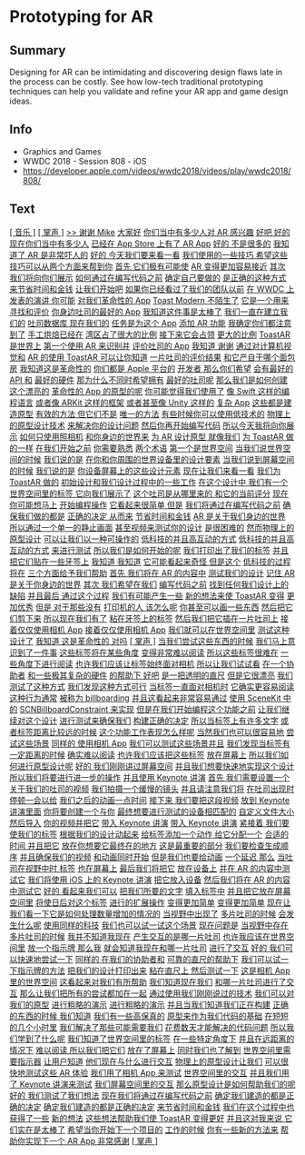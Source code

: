 # Prototyping for AR

## Summary
Designing for AR can be intimidating and discovering design flaws late in the process can be costly. See how low-tech traditional prototyping techniques can help you validate and refine your AR app and game design ideas.

## Info
* Graphics and Games
* WWDC 2018 - Session 808 - iOS
* https://developer.apple.com/videos/wwdc2018/videos/play/wwdc2018/808/

## Text
 [[ 音乐 ]](https://developer.apple.com/videos/wwdc2018/videos/play/wwdc2018/808/?time=6) [[ 掌声 ]](https://developer.apple.com/videos/wwdc2018/videos/play/wwdc2018/808/?time=16) [&gt;&gt; 谢谢 Mike](https://developer.apple.com/videos/wwdc2018/videos/play/wwdc2018/808/?time=20) [大家好](https://developer.apple.com/videos/wwdc2018/videos/play/wwdc2018/808/?time=22) [你们当中有多少人对 AR 感兴趣](https://developer.apple.com/videos/wwdc2018/videos/play/wwdc2018/808/?time=24) [好吧 好的 现在你们当中有多少人](https://developer.apple.com/videos/wwdc2018/videos/play/wwdc2018/808/?time=27) [已经在 App Store 上有了 AR App](https://developer.apple.com/videos/wwdc2018/videos/play/wwdc2018/808/?time=30) [好的 不是很多的](https://developer.apple.com/videos/wwdc2018/videos/play/wwdc2018/808/?time=33) [我知道了 AR 是非常吓人的](https://developer.apple.com/videos/wwdc2018/videos/play/wwdc2018/808/?time=36) [好的 今天我们要来看一看](https://developer.apple.com/videos/wwdc2018/videos/play/wwdc2018/808/?time=38) [我们使用的一些技巧 希望这些](https://developer.apple.com/videos/wwdc2018/videos/play/wwdc2018/808/?time=40) [技巧可以从两个方面来帮到你](https://developer.apple.com/videos/wwdc2018/videos/play/wwdc2018/808/?time=43) [首先 它们极有可能使](https://developer.apple.com/videos/wwdc2018/videos/play/wwdc2018/808/?time=45) [AR 变得更加容易接近](https://developer.apple.com/videos/wwdc2018/videos/play/wwdc2018/808/?time=47) [其次 我们将向你们展示](https://developer.apple.com/videos/wwdc2018/videos/play/wwdc2018/808/?time=48) [如何通过在编写代码之前](https://developer.apple.com/videos/wwdc2018/videos/play/wwdc2018/808/?time=52) [确定自己要做的](https://developer.apple.com/videos/wwdc2018/videos/play/wwdc2018/808/?time=53) [是正确的这种方式](https://developer.apple.com/videos/wwdc2018/videos/play/wwdc2018/808/?time=55) [来节省时间和金钱](https://developer.apple.com/videos/wwdc2018/videos/play/wwdc2018/808/?time=56) [让我们开始吧](https://developer.apple.com/videos/wwdc2018/videos/play/wwdc2018/808/?time=60) [如果你已经看过了我们的团队以前](https://developer.apple.com/videos/wwdc2018/videos/play/wwdc2018/808/?time=63) [在 WWDC 上发表的演讲 你可能](https://developer.apple.com/videos/wwdc2018/videos/play/wwdc2018/808/?time=65) [对我们革命性的 App](https://developer.apple.com/videos/wwdc2018/videos/play/wwdc2018/808/?time=67) [Toast Modern 不陌生了](https://developer.apple.com/videos/wwdc2018/videos/play/wwdc2018/808/?time=68) [它是一个用来寻找和评价](https://developer.apple.com/videos/wwdc2018/videos/play/wwdc2018/808/?time=72) [你身边吐司的最好的 App](https://developer.apple.com/videos/wwdc2018/videos/play/wwdc2018/808/?time=74) [我知道这件事是太棒了](https://developer.apple.com/videos/wwdc2018/videos/play/wwdc2018/808/?time=76) [我们一直在建立我们的](https://developer.apple.com/videos/wwdc2018/videos/play/wwdc2018/808/?time=78) [吐司数据库 现在我们的](https://developer.apple.com/videos/wwdc2018/videos/play/wwdc2018/808/?time=80) [任务是为这个 App](https://developer.apple.com/videos/wwdc2018/videos/play/wwdc2018/808/?time=82) [添加 AR 功能](https://developer.apple.com/videos/wwdc2018/videos/play/wwdc2018/808/?time=85) [我确定你们都注意到了](https://developer.apple.com/videos/wwdc2018/videos/play/wwdc2018/808/?time=87) [手工烘焙已经在](https://developer.apple.com/videos/wwdc2018/videos/play/wwdc2018/808/?time=88) [湾区占了很大的比例](https://developer.apple.com/videos/wwdc2018/videos/play/wwdc2018/808/?time=89) [接下来它会占领](https://developer.apple.com/videos/wwdc2018/videos/play/wwdc2018/808/?time=91) [更大的比例](https://developer.apple.com/videos/wwdc2018/videos/play/wwdc2018/808/?time=95) [ToastAR 是世界上](https://developer.apple.com/videos/wwdc2018/videos/play/wwdc2018/808/?time=97) [第一个使用 AR 来识别并](https://developer.apple.com/videos/wwdc2018/videos/play/wwdc2018/808/?time=102) [评价吐司的 App](https://developer.apple.com/videos/wwdc2018/videos/play/wwdc2018/808/?time=106) [我知道 谢谢](https://developer.apple.com/videos/wwdc2018/videos/play/wwdc2018/808/?time=106) [通过对计算机视觉和](https://developer.apple.com/videos/wwdc2018/videos/play/wwdc2018/808/?time=111) [AR 的使用 ToastAR 可以让你知道](https://developer.apple.com/videos/wwdc2018/videos/play/wwdc2018/808/?time=112) [一片吐司的评价结果](https://developer.apple.com/videos/wwdc2018/videos/play/wwdc2018/808/?time=115) [和它产自于哪个面包房](https://developer.apple.com/videos/wwdc2018/videos/play/wwdc2018/808/?time=116) [我知道这是革命性的](https://developer.apple.com/videos/wwdc2018/videos/play/wwdc2018/808/?time=120) [你们都是 Apple 平台的](https://developer.apple.com/videos/wwdc2018/videos/play/wwdc2018/808/?time=122) [开发者 那么你们希望](https://developer.apple.com/videos/wwdc2018/videos/play/wwdc2018/808/?time=123) [会有最好的 API 和](https://developer.apple.com/videos/wwdc2018/videos/play/wwdc2018/808/?time=124) [最好的硬件](https://developer.apple.com/videos/wwdc2018/videos/play/wwdc2018/808/?time=126) [那为什么不同时希望拥有](https://developer.apple.com/videos/wwdc2018/videos/play/wwdc2018/808/?time=127) [最好的吐司呢](https://developer.apple.com/videos/wwdc2018/videos/play/wwdc2018/808/?time=129) [那么我们是如何创建这个漂亮的](https://developer.apple.com/videos/wwdc2018/videos/play/wwdc2018/808/?time=131) [革命性的 App 的原型的呢](https://developer.apple.com/videos/wwdc2018/videos/play/wwdc2018/808/?time=133) [你可能觉得我们使用了](https://developer.apple.com/videos/wwdc2018/videos/play/wwdc2018/808/?time=134) [像 Swift 这样的编程语言](https://developer.apple.com/videos/wwdc2018/videos/play/wwdc2018/808/?time=137) [或者像 ARKit 这样的框架](https://developer.apple.com/videos/wwdc2018/videos/play/wwdc2018/808/?time=140) [或者甚至像 Unity 这样的](https://developer.apple.com/videos/wwdc2018/videos/play/wwdc2018/808/?time=145) [复杂 App](https://developer.apple.com/videos/wwdc2018/videos/play/wwdc2018/808/?time=146) [这些都是建造原型](https://developer.apple.com/videos/wwdc2018/videos/play/wwdc2018/808/?time=148) [有效的方法 但它们不是](https://developer.apple.com/videos/wwdc2018/videos/play/wwdc2018/808/?time=149) [唯一的方法](https://developer.apple.com/videos/wwdc2018/videos/play/wwdc2018/808/?time=151) [有些时候你可以使用低技术的](https://developer.apple.com/videos/wwdc2018/videos/play/wwdc2018/808/?time=153) [物理上的原型设计技术](https://developer.apple.com/videos/wwdc2018/videos/play/wwdc2018/808/?time=157) [来解决你的设计问题](https://developer.apple.com/videos/wwdc2018/videos/play/wwdc2018/808/?time=158) [然后你再开始编写代码](https://developer.apple.com/videos/wwdc2018/videos/play/wwdc2018/808/?time=160) [所以今天我将向你展示](https://developer.apple.com/videos/wwdc2018/videos/play/wwdc2018/808/?time=162) [如何只使用照相机](https://developer.apple.com/videos/wwdc2018/videos/play/wwdc2018/808/?time=165) [和你身边的世界来](https://developer.apple.com/videos/wwdc2018/videos/play/wwdc2018/808/?time=167) [为 AR 设计原型 就像我们](https://developer.apple.com/videos/wwdc2018/videos/play/wwdc2018/808/?time=173) [为 ToastAR 做的一样](https://developer.apple.com/videos/wwdc2018/videos/play/wwdc2018/808/?time=174) [在我们开始之前](https://developer.apple.com/videos/wwdc2018/videos/play/wwdc2018/808/?time=176) [你需要熟悉](https://developer.apple.com/videos/wwdc2018/videos/play/wwdc2018/808/?time=177) [两个术语](https://developer.apple.com/videos/wwdc2018/videos/play/wwdc2018/808/?time=178) [第一个是世界空间](https://developer.apple.com/videos/wwdc2018/videos/play/wwdc2018/808/?time=181) [当我们说世界空间的时候](https://developer.apple.com/videos/wwdc2018/videos/play/wwdc2018/808/?time=183) [我们说的是](https://developer.apple.com/videos/wwdc2018/videos/play/wwdc2018/808/?time=184) [在你和你周围的世界设备里的设计要素](https://developer.apple.com/videos/wwdc2018/videos/play/wwdc2018/808/?time=186) [当我们说到屏幕空间的时候](https://developer.apple.com/videos/wwdc2018/videos/play/wwdc2018/808/?time=189) [我们说的是](https://developer.apple.com/videos/wwdc2018/videos/play/wwdc2018/808/?time=193) [你设备屏幕上的这些设计元素](https://developer.apple.com/videos/wwdc2018/videos/play/wwdc2018/808/?time=194) [现在让我们来看一看](https://developer.apple.com/videos/wwdc2018/videos/play/wwdc2018/808/?time=198) [我们为 ToastAR 做的](https://developer.apple.com/videos/wwdc2018/videos/play/wwdc2018/808/?time=200) [初始设计和我们设计过程中的一些工作](https://developer.apple.com/videos/wwdc2018/videos/play/wwdc2018/808/?time=201) [在这个设计中 我们有一个](https://developer.apple.com/videos/wwdc2018/videos/play/wwdc2018/808/?time=203) [世界空间里的标签 它向我们展示了](https://developer.apple.com/videos/wwdc2018/videos/play/wwdc2018/808/?time=208) [这个吐司是从哪里来的 和它的当前评分](https://developer.apple.com/videos/wwdc2018/videos/play/wwdc2018/808/?time=210) [现在 你可能想马上](https://developer.apple.com/videos/wwdc2018/videos/play/wwdc2018/808/?time=213) [开始编程操作](https://developer.apple.com/videos/wwdc2018/videos/play/wwdc2018/808/?time=215) [它看起来很简单 但是](https://developer.apple.com/videos/wwdc2018/videos/play/wwdc2018/808/?time=217) [我们将通过在编写代码之前](https://developer.apple.com/videos/wwdc2018/videos/play/wwdc2018/808/?time=218) [确保我们做的都是](https://developer.apple.com/videos/wwdc2018/videos/play/wwdc2018/808/?time=220) [正确的决定 从而来](https://developer.apple.com/videos/wwdc2018/videos/play/wwdc2018/808/?time=222) [节省时间和金钱](https://developer.apple.com/videos/wwdc2018/videos/play/wwdc2018/808/?time=223) [AR 是关于我们身边的世界](https://developer.apple.com/videos/wwdc2018/videos/play/wwdc2018/808/?time=226) [所以通过一个单一的静止画面](https://developer.apple.com/videos/wwdc2018/videos/play/wwdc2018/808/?time=230) [甚至视频来测试你的设计](https://developer.apple.com/videos/wwdc2018/videos/play/wwdc2018/808/?time=232) [是很困难的](https://developer.apple.com/videos/wwdc2018/videos/play/wwdc2018/808/?time=234) [然而物理上的原型设计](https://developer.apple.com/videos/wwdc2018/videos/play/wwdc2018/808/?time=236) [可以让我们以一种可操作的](https://developer.apple.com/videos/wwdc2018/videos/play/wwdc2018/808/?time=238) [低科技的并且高互动的方式](https://developer.apple.com/videos/wwdc2018/videos/play/wwdc2018/808/?time=239) [低科技的并且高互动的方式](https://developer.apple.com/videos/wwdc2018/videos/play/wwdc2018/808/?time=239) [来进行测试](https://developer.apple.com/videos/wwdc2018/videos/play/wwdc2018/808/?time=241) [所以我们是如何开始的呢](https://developer.apple.com/videos/wwdc2018/videos/play/wwdc2018/808/?time=243) [我们打印出了我们的标签](https://developer.apple.com/videos/wwdc2018/videos/play/wwdc2018/808/?time=245) [并且把它们贴在一些牙签上](https://developer.apple.com/videos/wwdc2018/videos/play/wwdc2018/808/?time=248) [我知道 我知道](https://developer.apple.com/videos/wwdc2018/videos/play/wwdc2018/808/?time=251) [它可能看起来奇怪 但是这个](https://developer.apple.com/videos/wwdc2018/videos/play/wwdc2018/808/?time=253) [低科技的过程将在](https://developer.apple.com/videos/wwdc2018/videos/play/wwdc2018/808/?time=255) [三个方面给予我们帮助](https://developer.apple.com/videos/wwdc2018/videos/play/wwdc2018/808/?time=257) [首先 我们将在 AR 的内容中](https://developer.apple.com/videos/wwdc2018/videos/play/wwdc2018/808/?time=260) [测试我们的设计](https://developer.apple.com/videos/wwdc2018/videos/play/wwdc2018/808/?time=262) [记住 AR 是关于你身边的世界](https://developer.apple.com/videos/wwdc2018/videos/play/wwdc2018/808/?time=263) [其次 我们希望在我们](https://developer.apple.com/videos/wwdc2018/videos/play/wwdc2018/808/?time=267) [编写代码之前](https://developer.apple.com/videos/wwdc2018/videos/play/wwdc2018/808/?time=269) [找到任何我们设计上的缺陷](https://developer.apple.com/videos/wwdc2018/videos/play/wwdc2018/808/?time=270) [并且最后 通过这个过程](https://developer.apple.com/videos/wwdc2018/videos/play/wwdc2018/808/?time=274) [我们有可能产生一些](https://developer.apple.com/videos/wwdc2018/videos/play/wwdc2018/808/?time=277) [新的想法来使 ToastAR 变得](https://developer.apple.com/videos/wwdc2018/videos/play/wwdc2018/808/?time=279) [更加优秀](https://developer.apple.com/videos/wwdc2018/videos/play/wwdc2018/808/?time=281) [但是 对于那些没有](https://developer.apple.com/videos/wwdc2018/videos/play/wwdc2018/808/?time=283) [打印机的人 该怎么呢](https://developer.apple.com/videos/wwdc2018/videos/play/wwdc2018/808/?time=284) [你甚至可以画一些东西](https://developer.apple.com/videos/wwdc2018/videos/play/wwdc2018/808/?time=286) [然后把它们剪下来](https://developer.apple.com/videos/wwdc2018/videos/play/wwdc2018/808/?time=288) [所以现在我们有了](https://developer.apple.com/videos/wwdc2018/videos/play/wwdc2018/808/?time=291) [粘在牙签上的标签](https://developer.apple.com/videos/wwdc2018/videos/play/wwdc2018/808/?time=294) [然后我们把它插在一片吐司上](https://developer.apple.com/videos/wwdc2018/videos/play/wwdc2018/808/?time=296) [接着仅仅使用相机 App](https://developer.apple.com/videos/wwdc2018/videos/play/wwdc2018/808/?time=298) [接着仅仅使用相机 App](https://developer.apple.com/videos/wwdc2018/videos/play/wwdc2018/808/?time=298) [我们就可以在世界空间里](https://developer.apple.com/videos/wwdc2018/videos/play/wwdc2018/808/?time=301) [测试这种设计了](https://developer.apple.com/videos/wwdc2018/videos/play/wwdc2018/808/?time=302) [我知道 这是革命性的 对吗](https://developer.apple.com/videos/wwdc2018/videos/play/wwdc2018/808/?time=305) [[ 掌声 ]](https://developer.apple.com/videos/wwdc2018/videos/play/wwdc2018/808/?time=308) [当我们尝试这些东西的时候](https://developer.apple.com/videos/wwdc2018/videos/play/wwdc2018/808/?time=312) [我们马上意识到了一件事](https://developer.apple.com/videos/wwdc2018/videos/play/wwdc2018/808/?time=313) [这些标签将在某些角度](https://developer.apple.com/videos/wwdc2018/videos/play/wwdc2018/808/?time=314) [变得非常难以阅读](https://developer.apple.com/videos/wwdc2018/videos/play/wwdc2018/808/?time=316) [所以这些标签很难在](https://developer.apple.com/videos/wwdc2018/videos/play/wwdc2018/808/?time=318) [一些角度下进行阅读](https://developer.apple.com/videos/wwdc2018/videos/play/wwdc2018/808/?time=320) [也许我们应该让标签始终面对相机](https://developer.apple.com/videos/wwdc2018/videos/play/wwdc2018/808/?time=321) [所以让我们试试看](https://developer.apple.com/videos/wwdc2018/videos/play/wwdc2018/808/?time=324) [在一个协助者](https://developer.apple.com/videos/wwdc2018/videos/play/wwdc2018/808/?time=327) [和一些极其复杂的硬件](https://developer.apple.com/videos/wwdc2018/videos/play/wwdc2018/808/?time=329) [的帮助下 好吧](https://developer.apple.com/videos/wwdc2018/videos/play/wwdc2018/808/?time=331) [是一把透明的直尺](https://developer.apple.com/videos/wwdc2018/videos/play/wwdc2018/808/?time=334) [但是它很漂亮](https://developer.apple.com/videos/wwdc2018/videos/play/wwdc2018/808/?time=336) [我们测试了这种方式](https://developer.apple.com/videos/wwdc2018/videos/play/wwdc2018/808/?time=338) [我们发现这种方式可行](https://developer.apple.com/videos/wwdc2018/videos/play/wwdc2018/808/?time=339) [当标签一直面对相机时](https://developer.apple.com/videos/wwdc2018/videos/play/wwdc2018/808/?time=341) [它确实更容易阅读](https://developer.apple.com/videos/wwdc2018/videos/play/wwdc2018/808/?time=342) [这种行为通常](https://developer.apple.com/videos/wwdc2018/videos/play/wwdc2018/808/?time=345) [被称为 billboarding](https://developer.apple.com/videos/wwdc2018/videos/play/wwdc2018/808/?time=346) [并且这看起来非常容易通过](https://developer.apple.com/videos/wwdc2018/videos/play/wwdc2018/808/?time=347) [使用 SceneKit 中的](https://developer.apple.com/videos/wwdc2018/videos/play/wwdc2018/808/?time=349) [SCNBillboardConstraint 来实现](https://developer.apple.com/videos/wwdc2018/videos/play/wwdc2018/808/?time=351) [但是在我们开始编程这个功能之前](https://developer.apple.com/videos/wwdc2018/videos/play/wwdc2018/808/?time=353) [让我们继续对这个设计](https://developer.apple.com/videos/wwdc2018/videos/play/wwdc2018/808/?time=356) [进行测试来确保我们](https://developer.apple.com/videos/wwdc2018/videos/play/wwdc2018/808/?time=357) [构建正确的决定](https://developer.apple.com/videos/wwdc2018/videos/play/wwdc2018/808/?time=358) [所以当标签上有许多文字](https://developer.apple.com/videos/wwdc2018/videos/play/wwdc2018/808/?time=360) [或者标签距离比较远的时候](https://developer.apple.com/videos/wwdc2018/videos/play/wwdc2018/808/?time=361) [这个功能工作表现怎么样呢](https://developer.apple.com/videos/wwdc2018/videos/play/wwdc2018/808/?time=363) [当然我们也可以很容易地](https://developer.apple.com/videos/wwdc2018/videos/play/wwdc2018/808/?time=364) [尝试这些场景](https://developer.apple.com/videos/wwdc2018/videos/play/wwdc2018/808/?time=365) [同样的 使用相机 App](https://developer.apple.com/videos/wwdc2018/videos/play/wwdc2018/808/?time=367) [我们可以测试这些场景并且](https://developer.apple.com/videos/wwdc2018/videos/play/wwdc2018/808/?time=369) [我们发现当标签有](https://developer.apple.com/videos/wwdc2018/videos/play/wwdc2018/808/?time=371) [一定距离的时候](https://developer.apple.com/videos/wwdc2018/videos/play/wwdc2018/808/?time=372) [确实难以阅读](https://developer.apple.com/videos/wwdc2018/videos/play/wwdc2018/808/?time=373) [也许我们应该把这些标签](https://developer.apple.com/videos/wwdc2018/videos/play/wwdc2018/808/?time=375) [放在屏幕上](https://developer.apple.com/videos/wwdc2018/videos/play/wwdc2018/808/?time=376) [所以我们如何进行原型设计呢](https://developer.apple.com/videos/wwdc2018/videos/play/wwdc2018/808/?time=378) [好的 我们刚刚讲过屏幕空间](https://developer.apple.com/videos/wwdc2018/videos/play/wwdc2018/808/?time=380) [并且我们想要快速地实现这个设计](https://developer.apple.com/videos/wwdc2018/videos/play/wwdc2018/808/?time=384) [所以我们将要进行进一步的操作](https://developer.apple.com/videos/wwdc2018/videos/play/wwdc2018/808/?time=385) [并且使用 Keynote 讲演](https://developer.apple.com/videos/wwdc2018/videos/play/wwdc2018/808/?time=386) [首先 我们需要设置一个](https://developer.apple.com/videos/wwdc2018/videos/play/wwdc2018/808/?time=388) [关于我们的吐司的视频](https://developer.apple.com/videos/wwdc2018/videos/play/wwdc2018/808/?time=390) [我们拍摄一个缓慢的镜头](https://developer.apple.com/videos/wwdc2018/videos/play/wwdc2018/808/?time=394) [并且请注意我们将](https://developer.apple.com/videos/wwdc2018/videos/play/wwdc2018/808/?time=396) [在吐司出现时停顿一会以给](https://developer.apple.com/videos/wwdc2018/videos/play/wwdc2018/808/?time=398) [我们之后的动画一点时间](https://developer.apple.com/videos/wwdc2018/videos/play/wwdc2018/808/?time=400) [接下来 我们要把这段视频](https://developer.apple.com/videos/wwdc2018/videos/play/wwdc2018/808/?time=402) [放到 Keynote 讲演里面](https://developer.apple.com/videos/wwdc2018/videos/play/wwdc2018/808/?time=406) [你将要创建一个与你](https://developer.apple.com/videos/wwdc2018/videos/play/wwdc2018/808/?time=409) [最终想要进行测试的设备相匹配的](https://developer.apple.com/videos/wwdc2018/videos/play/wwdc2018/808/?time=410) [自定义文件大小](https://developer.apple.com/videos/wwdc2018/videos/play/wwdc2018/808/?time=412) [然后导入](https://developer.apple.com/videos/wwdc2018/videos/play/wwdc2018/808/?time=413) [你的视频并把它](https://developer.apple.com/videos/wwdc2018/videos/play/wwdc2018/808/?time=418) [带入 Keynote 讲演](https://developer.apple.com/videos/wwdc2018/videos/play/wwdc2018/808/?time=419) [带入 Keynote 讲演](https://developer.apple.com/videos/wwdc2018/videos/play/wwdc2018/808/?time=419) [紧接着 我们要使我们的标签](https://developer.apple.com/videos/wwdc2018/videos/play/wwdc2018/808/?time=423) [根据我们的设计动起来](https://developer.apple.com/videos/wwdc2018/videos/play/wwdc2018/808/?time=426) [给标签添加一个动作 给它分配一个](https://developer.apple.com/videos/wwdc2018/videos/play/wwdc2018/808/?time=430) [合适的时间 并且把它](https://developer.apple.com/videos/wwdc2018/videos/play/wwdc2018/808/?time=432) [放在你想要它最终在的地方](https://developer.apple.com/videos/wwdc2018/videos/play/wwdc2018/808/?time=435) [这是最重要的部分](https://developer.apple.com/videos/wwdc2018/videos/play/wwdc2018/808/?time=437) [我们要检查生成顺序](https://developer.apple.com/videos/wwdc2018/videos/play/wwdc2018/808/?time=441) [并且确保我们的视频](https://developer.apple.com/videos/wwdc2018/videos/play/wwdc2018/808/?time=442) [和动画同时开始](https://developer.apple.com/videos/wwdc2018/videos/play/wwdc2018/808/?time=444) [但是我们也要给动画](https://developer.apple.com/videos/wwdc2018/videos/play/wwdc2018/808/?time=445) [一个延迟 那么](https://developer.apple.com/videos/wwdc2018/videos/play/wwdc2018/808/?time=448) [当吐司在视野中时 标签](https://developer.apple.com/videos/wwdc2018/videos/play/wwdc2018/808/?time=450) [也在屏幕上](https://developer.apple.com/videos/wwdc2018/videos/play/wwdc2018/808/?time=451) [最后我们将把它](https://developer.apple.com/videos/wwdc2018/videos/play/wwdc2018/808/?time=454) [放在设备上](https://developer.apple.com/videos/wwdc2018/videos/play/wwdc2018/808/?time=456) [并在 AR 的内容中测试它](https://developer.apple.com/videos/wwdc2018/videos/play/wwdc2018/808/?time=458) [我们将使用 iOS 上的 Keynote 讲演](https://developer.apple.com/videos/wwdc2018/videos/play/wwdc2018/808/?time=462) [把它放入设备](https://developer.apple.com/videos/wwdc2018/videos/play/wwdc2018/808/?time=463) [然后我们将在 AR 的内容中测试它](https://developer.apple.com/videos/wwdc2018/videos/play/wwdc2018/808/?time=465) [好的 看起来我们可以](https://developer.apple.com/videos/wwdc2018/videos/play/wwdc2018/808/?time=470) [把我们所要的文字](https://developer.apple.com/videos/wwdc2018/videos/play/wwdc2018/808/?time=472) [填入标签中](https://developer.apple.com/videos/wwdc2018/videos/play/wwdc2018/808/?time=473) [并且把它放在屏幕空间里](https://developer.apple.com/videos/wwdc2018/videos/play/wwdc2018/808/?time=473) [将使日后对这个标签](https://developer.apple.com/videos/wwdc2018/videos/play/wwdc2018/808/?time=475) [进行的扩展操作](https://developer.apple.com/videos/wwdc2018/videos/play/wwdc2018/808/?time=477) [变得更加简单](https://developer.apple.com/videos/wwdc2018/videos/play/wwdc2018/808/?time=478) [变得更加简单](https://developer.apple.com/videos/wwdc2018/videos/play/wwdc2018/808/?time=478) [现在让我们看一下它是如何处理数量增加的情况的](https://developer.apple.com/videos/wwdc2018/videos/play/wwdc2018/808/?time=481) [当视野中出现了](https://developer.apple.com/videos/wwdc2018/videos/play/wwdc2018/808/?time=483) [多片吐司的时候](https://developer.apple.com/videos/wwdc2018/videos/play/wwdc2018/808/?time=483) [会发生什么呢](https://developer.apple.com/videos/wwdc2018/videos/play/wwdc2018/808/?time=485) [使用同样的科技](https://developer.apple.com/videos/wwdc2018/videos/play/wwdc2018/808/?time=487) [我们也可以试一试这个场景](https://developer.apple.com/videos/wwdc2018/videos/play/wwdc2018/808/?time=488) [现在问题是](https://developer.apple.com/videos/wwdc2018/videos/play/wwdc2018/808/?time=493) [当视野中存在](https://developer.apple.com/videos/wwdc2018/videos/play/wwdc2018/808/?time=495) [多片吐司的时候](https://developer.apple.com/videos/wwdc2018/videos/play/wwdc2018/808/?time=496) [我并不知道我现在](https://developer.apple.com/videos/wwdc2018/videos/play/wwdc2018/808/?time=498) [产生交互的是哪一片吐司](https://developer.apple.com/videos/wwdc2018/videos/play/wwdc2018/808/?time=500) [也许我应该在世界空间里](https://developer.apple.com/videos/wwdc2018/videos/play/wwdc2018/808/?time=502) [放一个指示牌 那么我](https://developer.apple.com/videos/wwdc2018/videos/play/wwdc2018/808/?time=504) [就会知道我现在和哪一片吐司](https://developer.apple.com/videos/wwdc2018/videos/play/wwdc2018/808/?time=507) [进行了交互](https://developer.apple.com/videos/wwdc2018/videos/play/wwdc2018/808/?time=508) [好的 我们可以快速地尝试一下](https://developer.apple.com/videos/wwdc2018/videos/play/wwdc2018/808/?time=509) [同样的 在我们的协助者和](https://developer.apple.com/videos/wwdc2018/videos/play/wwdc2018/808/?time=514) [可靠的直尺的帮助下](https://developer.apple.com/videos/wwdc2018/videos/play/wwdc2018/808/?time=515) [我们可以试一下指示牌的方法](https://developer.apple.com/videos/wwdc2018/videos/play/wwdc2018/808/?time=517) [把我们的设计打印出来](https://developer.apple.com/videos/wwdc2018/videos/play/wwdc2018/808/?time=519) [粘在直尺上 然后测试一下](https://developer.apple.com/videos/wwdc2018/videos/play/wwdc2018/808/?time=521) [这是相机 App 里的世界空间](https://developer.apple.com/videos/wwdc2018/videos/play/wwdc2018/808/?time=523) [这看起来对我们有所帮助](https://developer.apple.com/videos/wwdc2018/videos/play/wwdc2018/808/?time=526) [我们知道现在我们](https://developer.apple.com/videos/wwdc2018/videos/play/wwdc2018/808/?time=527) [和哪一片吐司进行了交互](https://developer.apple.com/videos/wwdc2018/videos/play/wwdc2018/808/?time=528) [那么让我们把所有的尝试都加在一起](https://developer.apple.com/videos/wwdc2018/videos/play/wwdc2018/808/?time=532) [通过使用我们刚刚说过的技术](https://developer.apple.com/videos/wwdc2018/videos/play/wwdc2018/808/?time=534) [我们可以对我们的原型](https://developer.apple.com/videos/wwdc2018/videos/play/wwdc2018/808/?time=536) [进行粗略的演示](https://developer.apple.com/videos/wwdc2018/videos/play/wwdc2018/808/?time=538) [进行粗略的演示](https://developer.apple.com/videos/wwdc2018/videos/play/wwdc2018/808/?time=538) [并且当我们知道我们正在构建](https://developer.apple.com/videos/wwdc2018/videos/play/wwdc2018/808/?time=540) [正确的东西的时候 我们知道](https://developer.apple.com/videos/wwdc2018/videos/play/wwdc2018/808/?time=541) [我们有一些高保真的](https://developer.apple.com/videos/wwdc2018/videos/play/wwdc2018/808/?time=546) [原型来作为我们代码的基础](https://developer.apple.com/videos/wwdc2018/videos/play/wwdc2018/808/?time=547) [在短短的几个小时里](https://developer.apple.com/videos/wwdc2018/videos/play/wwdc2018/808/?time=551) [我们解决了那些可能需要我们](https://developer.apple.com/videos/wwdc2018/videos/play/wwdc2018/808/?time=553) [花费数天才能解决的代码问题](https://developer.apple.com/videos/wwdc2018/videos/play/wwdc2018/808/?time=555) [所以我们学到了什么呢](https://developer.apple.com/videos/wwdc2018/videos/play/wwdc2018/808/?time=558) [我们知道了世界空间里的标签](https://developer.apple.com/videos/wwdc2018/videos/play/wwdc2018/808/?time=559) [在一些特定角度下](https://developer.apple.com/videos/wwdc2018/videos/play/wwdc2018/808/?time=560) [并且在远距离的情况下](https://developer.apple.com/videos/wwdc2018/videos/play/wwdc2018/808/?time=561) [难以阅读 所以我们把它们](https://developer.apple.com/videos/wwdc2018/videos/play/wwdc2018/808/?time=563) [放在了屏幕上](https://developer.apple.com/videos/wwdc2018/videos/play/wwdc2018/808/?time=565) [同时我们也了解到](https://developer.apple.com/videos/wwdc2018/videos/play/wwdc2018/808/?time=566) [世界空间里需要指示器](https://developer.apple.com/videos/wwdc2018/videos/play/wwdc2018/808/?time=569) [让用户知道](https://developer.apple.com/videos/wwdc2018/videos/play/wwdc2018/808/?time=570) [他们现在与什么进行交互](https://developer.apple.com/videos/wwdc2018/videos/play/wwdc2018/808/?time=571) [物理上的原型设计让我们](https://developer.apple.com/videos/wwdc2018/videos/play/wwdc2018/808/?time=578) [可以很快地测试这些 AR 体验](https://developer.apple.com/videos/wwdc2018/videos/play/wwdc2018/808/?time=580) [我们用了相机 App 来测试](https://developer.apple.com/videos/wwdc2018/videos/play/wwdc2018/808/?time=584) [世界空间里的交互](https://developer.apple.com/videos/wwdc2018/videos/play/wwdc2018/808/?time=586) [并且我们用了 Keynote 讲演来测试](https://developer.apple.com/videos/wwdc2018/videos/play/wwdc2018/808/?time=589) [我们屏幕空间里的交互](https://developer.apple.com/videos/wwdc2018/videos/play/wwdc2018/808/?time=590) [那么原型设计是如何帮助我们的呢](https://developer.apple.com/videos/wwdc2018/videos/play/wwdc2018/808/?time=592) [好的 我们测试了我们想法](https://developer.apple.com/videos/wwdc2018/videos/play/wwdc2018/808/?time=595) [现在我们将通过在编写代码之前](https://developer.apple.com/videos/wwdc2018/videos/play/wwdc2018/808/?time=598) [确定我们建造的都是正确的决定](https://developer.apple.com/videos/wwdc2018/videos/play/wwdc2018/808/?time=599) [确定我们建造的都是正确的决定](https://developer.apple.com/videos/wwdc2018/videos/play/wwdc2018/808/?time=599) [来节省时间和金钱](https://developer.apple.com/videos/wwdc2018/videos/play/wwdc2018/808/?time=601) [我们在这个过程中也获得了一些](https://developer.apple.com/videos/wwdc2018/videos/play/wwdc2018/808/?time=609) [新的想法](https://developer.apple.com/videos/wwdc2018/videos/play/wwdc2018/808/?time=610) [这些想法帮助我们使 ToastAR 变得更好](https://developer.apple.com/videos/wwdc2018/videos/play/wwdc2018/808/?time=611) [并且这对我来说 它们实在是太棒了](https://developer.apple.com/videos/wwdc2018/videos/play/wwdc2018/808/?time=613) [希望当你开始下一个项目的](https://developer.apple.com/videos/wwdc2018/videos/play/wwdc2018/808/?time=618) [工作的时候](https://developer.apple.com/videos/wwdc2018/videos/play/wwdc2018/808/?time=620) [你有一些新的方法来](https://developer.apple.com/videos/wwdc2018/videos/play/wwdc2018/808/?time=622) [帮助你实现下一个 AR App 非常感谢](https://developer.apple.com/videos/wwdc2018/videos/play/wwdc2018/808/?time=625) [[ 掌声 ]](https://developer.apple.com/videos/wwdc2018/videos/play/wwdc2018/808/?time=629)